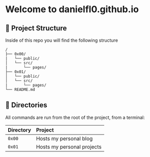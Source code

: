 # Welcome to danielfl0.github.io

## 🚀 Project Structure

Inside of this repo you will find the following structure

```
/
├── 0x00/
|   └── public/
│   └── src/
|       └── pages/
├── 0x01/
│   └── public/
│   └── src/
|       └── pages/
└── README.md
```

## 🧞 Directories

All commands are run from the root of the project, from a terminal:

| Directory                 | Project                                          |
| :------------------------ | :----------------------------------------------- |
| `0x00`                    | Hosts my personal blog                           |
| `0x01`                    | Hosts my personal projects                       |
